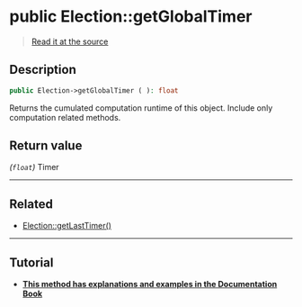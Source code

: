 # public Election::getGlobalTimer

> [Read it at the source](https://github.com/julien-boudry/Condorcet/blob/master/src/Election.php#L229)

## Description    

```php
public Election->getGlobalTimer ( ): float
```

Returns the cumulated computation runtime of this object. Include only computation related methods.


## Return value   

*(`float`)* Timer


---------------------------------------

## Related

* [Election::getLastTimer()](/Docs/api-reference/Election%20Class/Election--getLastTimer().md)    

---------------------------------------

## Tutorial

* **[This method has explanations and examples in the Documentation Book](https://docs.condorcet.io/book/3.AsPhpLibrary/8.GoFurther/3.TimerBenchMarking)**    

